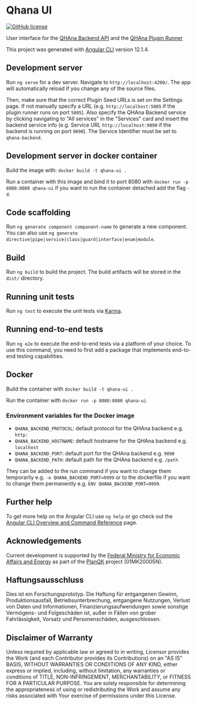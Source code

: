 # Qhana UI

[![GitHub license](https://img.shields.io/github/license/UST-QuAntiL/qhana-ui)](https://github.com/UST-QuAntiL/qhana-ui/blob/main/LICENSE)

User interface for the [QHAna Backend API](https://github.com/UST-QuAntiL/qhana-backend) and the [QHAna Plugin Runner](https://github.com/UST-QuAntiL/qhana-plugin-runner)


This project was generated with [Angular CLI](https://github.com/angular/angular-cli) version 12.1.4.

## Development server

Run `ng serve` for a dev server. Navigate to `http://localhost:4200/`. The app will automatically reload if you change any of the source files.

Then, make sure that the correct Plugin Seed URLs is set on the Settings page. If not manually specify a URL (e.g. `http://localhost:5005` if the plugin runner runs on port `5005`). Also specify the QHAna Backend service by clicking navigating to "All services" in the "Services" card and insert the backend service info (e.g. Service URL `http://localhost:9090` if the backend is running on port `9090`). The Service Identifier must be set to `qhana-backend`. 

## Development server in docker container

Build the image with: `docker build -t qhana-ui .`

Run a container with this image and bind it to port 8080 with `docker run -p 8080:8080 qhana-ui` if you want to run the container detached add the flag `-d`.


## Code scaffolding

Run `ng generate component component-name` to generate a new component. You can also use `ng generate directive|pipe|service|class|guard|interface|enum|module`.

## Build

Run `ng build` to build the project. The build artifacts will be stored in the `dist/` directory.

## Running unit tests

Run `ng test` to execute the unit tests via [Karma](https://karma-runner.github.io).

## Running end-to-end tests

Run `ng e2e` to execute the end-to-end tests via a platform of your choice. To use this command, you need to first add a package that implements end-to-end testing capabilities.

## Docker

Build the container with `docker build -t qhana-ui .`

Run the container with `docker run -p 8080:8080 qhana-ui`

### Environment variables for the Docker image

- `QHANA_BACKEND_PROTOCOL`: default protocol for the QHAna backend e.g. `http:`
- `QHANA_BACKEND_HOSTNAME`: default hostname for the QHAna backend e.g. `localhost`
- `QHANA_BACKEND_PORT`: default port for the QHAna backend e.g. `9090`
- `QHANA_BACKEND_PATH`: default path for the QHAna backend e.g. `/path`

They can be added to the run command if you want to change them temporarily e.g. `-e QHANA_BACKEND_PORT=9999` or to the dockerfile if you want to change them permanently e.g. `ENV QHANA_BACKEND_PORT=9999`.

## Further help

To get more help on the Angular CLI use `ng help` or go check out the [Angular CLI Overview and Command Reference](https://angular.io/cli) page.





## Acknowledgements

Current development is supported by the [Federal Ministry for Economic Affairs and Energy](http://www.bmwi.de/EN) as part of the [PlanQK](https://planqk.de) project (01MK20005N).

## Haftungsausschluss

Dies ist ein Forschungsprototyp.
Die Haftung für entgangenen Gewinn, Produktionsausfall, Betriebsunterbrechung, entgangene Nutzungen, Verlust von Daten und Informationen, Finanzierungsaufwendungen sowie sonstige Vermögens- und Folgeschäden ist, außer in Fällen von grober Fahrlässigkeit, Vorsatz und Personenschäden, ausgeschlossen.

## Disclaimer of Warranty

Unless required by applicable law or agreed to in writing, Licensor provides the Work (and each Contributor provides its Contributions) on an "AS IS" BASIS, WITHOUT WARRANTIES OR CONDITIONS OF ANY KIND, either express or implied, including, without limitation, any warranties or conditions of TITLE, NON-INFRINGEMENT, MERCHANTABILITY, or FITNESS FOR A PARTICULAR PURPOSE.
You are solely responsible for determining the appropriateness of using or redistributing the Work and assume any risks associated with Your exercise of permissions under this License.
